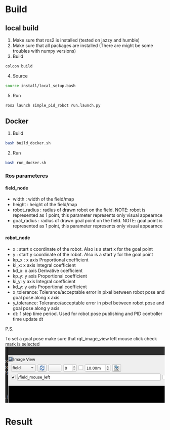 # Build

## local build

1. Make sure that ros2 is installed (tested on jazzy and humble)
2. Make sure that all packages are installed (There are might be some troubles with numpy versions)
3. Build
```bash
colcon build
```
4. Source
```bash
source install/local_setup.bash
```
5. Run
```bash
ros2 launch simple_pid_robot run.launch.py
```

## Docker
1. Build
```bash
bash build_docker.sh
```
2. Run
```bash
bash run_docker.sh
```

### Ros parameteres
#### field_node
- width : width of the field/map
- height : height of the field/map
- robot_radius : radius of drawn robot on the field. NOTE: robot is represented as 1 point, this parameter represents only visual appearnce 
- goal_radius : radius of drawn goal point on the field. NOTE: goal point  is represented as 1 point, this parameter represents only visual appearnce 
#### robot_node
- x : start x coordinate of the robot. Also is a start x for the goal point
- y : start y coordinate of the robot. Also is a start y for the goal point
- kp_x : x axis Proportional coefficient
- ki_x: x axis Integral coefficient
- kd_x: x axis Derivative coefficient
- kp_y: y axis Proportional coefficient
- ki_y: y axis Integral coefficient
- kd_y: y axis Proportional coefficient
- x_tolerance: Tolerance/acceptable error in pixel between robot pose and goal pose along x axis
- y_tolerance: Tolerance/acceptable error in pixel between robot pose and goal pose along y axis
- dt: 1 step time period. Used for robot pose publishing and PID controller time update dt

P.S.

To set a goal pose make sure that rqt_image_view left mouse click check mark is selected
![alt text](images/image.png)

# Result

